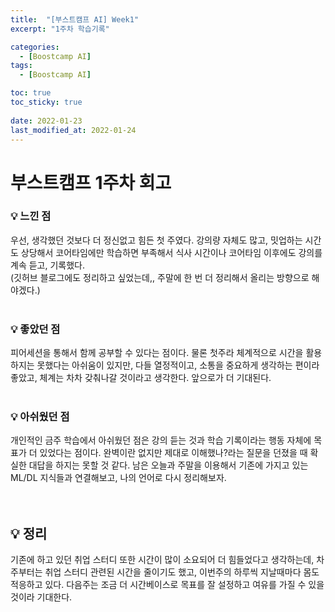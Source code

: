 ```yaml
---
title:  "[부스트캠프 AI] Week1"
excerpt: "1주차 학습기록"

categories:
  - [Boostcamp AI]
tags:
  - [Boostcamp AI]

toc: true
toc_sticky: true
 
date: 2022-01-23
last_modified_at: 2022-01-24
---
```

# **부스트캠프 1주차 회고**

### 💡 **느낀 점**
우선, 생각했던 것보다 더 정신없고 힘든 첫 주였다. 
강의량 자체도 많고, 밋업하는 시간도 상당해서 코어타임에만 학습하면 부족해서 식사 시간이나 코어타임 이후에도 강의를 계속 듣고, 기록했다.  
 (깃허브 블로그에도 정리하고 싶었는데,, 주말에 한 번 더 정리해서 올리는 방향으로 해야겠다.)
<br></br>
### 💡 **좋았던 점**
 피어세션을 통해서 함께 공부할 수 있다는 점이다. 물론 첫주라 체계적으로 시간을 활용하지는 못했다는 아쉬움이 있지만, 다들 열정적이고, 소통을 중요하게 생각하는 편이라 좋았고, 체계는 차차 갖춰나갈 것이라고 생각한다. 앞으로가 더 기대된다.
<br></br>
### 💡 **아쉬웠던 점**
 개인적인 금주 학습에서 아쉬웠던 점은 강의 듣는 것과 학습 기록이라는 행동 자체에 목표가 더 있었다는 점이다. 완벽이란 없지만 제대로 이해했나?라는 질문을 던졌을 때 확실한 대답을 하지는 못할 것 같다. 남은 오늘과 주말을 이용해서 기존에 가지고 있는 ML/DL 지식들과 연결해보고, 나의 언어로 다시 정리해보자.   
<br></br>
## 💡 **정리**
기존에 하고 있던 취업 스터디 또한 시간이 많이 소요되어 더 힘들었다고 생각하는데, 차주부터는 취업 스터디 관련된 시간을 줄이기도 했고, 이번주의 하루씩 지날때마다 몸도 적응하고 있다. 다음주는 조금 더 시간베이스로 목표를 잘 설정하고 여유를 가질 수 있을 것이라 기대한다.

</aside>